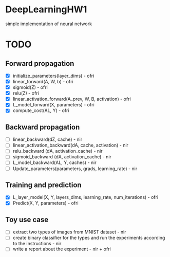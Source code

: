# DeepLearningHW1
simple implementation of neural network

# TODO
## Forward propagation
- [x] initialize_parameters(layer_dims) - ofri
- [x] linear_forward(A, W, b) - ofri
- [x] sigmoid(Z) - ofri
- [x] relu(Z) - ofri
- [x] linear_activation_forward(A_prev, W, B, activation) - ofri
- [x] L_model_forward(X, parameters) - ofri
- [x] compute_cost(AL, Y) - ofri
## Backward propagation
- [ ] linear_backward(dZ, cache) - nir
- [ ] linear_activation_backward(dA, cache, activation) - nir
- [ ] relu_backward (dA, activation_cache) - nir
- [ ] sigmoid_backward (dA, activation_cache) - nir
- [ ] L_model_backward(AL, Y, caches) - nir
- [ ] Update_parameters(parameters, grads, learning_rate) - nir
## Training and prediction
- [x] L_layer_model(X, Y, layers_dims, learning_rate, num_iterations) - ofri
- [x] Predict(X, Y, parameters) - ofri
## Toy use case
- [ ] extract two types of images from MNIST dataset - nir
- [ ] create binary classifier for the types and run the experiments according to the instructions - nir
- [ ] write a report about the experiment - nir + ofri